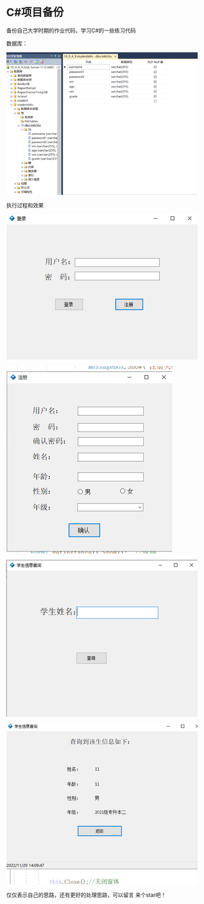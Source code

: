 # C#项目备份
备份自己大学时期的作业代码，学习C#的一些练习代码

数据库：

![image-20221129140836491](README.assets/image-20221129140836491.png)



执行过程和效果

![image-20221129140903905](README.assets/image-20221129140903905.png)

![image-20221129141016139](README.assets/image-20221129141016139.png)

![image-20221129140944475](README.assets/image-20221129140944475.png)

![image-20221129140956701](README.assets/image-20221129140956701.png)

仅仅表示自己的思路，还有更好的处理思路，可以留言  来个star吧！
